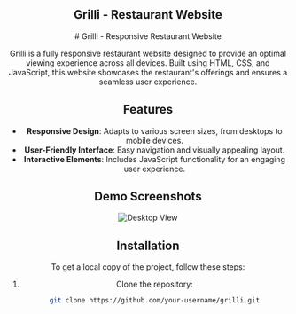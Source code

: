 <div align="center">
  
  
  <br />
  <br />

  <h2 align="center">Grilli - Restaurant Website</h2>


 
 # Grilli - Responsive Restaurant Website

Grilli is a fully responsive restaurant website designed to provide an optimal viewing experience across all devices. Built using HTML, CSS, and JavaScript, this website showcases the restaurant's offerings and ensures a seamless user experience.

## Features

- **Responsive Design**: Adapts to various screen sizes, from desktops to mobile devices.
- **User-Friendly Interface**: Easy navigation and visually appealing layout.
- **Interactive Elements**: Includes JavaScript functionality for an engaging user experience.

## Demo Screenshots

![Desktop View](https://github.com/user-attachments/assets/8fa52e26-d962-4545-9ee6-416c0aa3a8c3)

## Installation

To get a local copy of the project, follow these steps:

1. Clone the repository:
   ```bash
   git clone https://github.com/your-username/grilli.git
